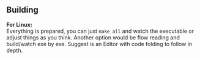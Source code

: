 ## Building

**For Linux:**<br>
Everything is prepared, you can just `make all` and watch the executable or adjust things as you think. Another option would be flow reading and build/watch exe by exe. Suggest is an Editor with code folding to follow in depth.
